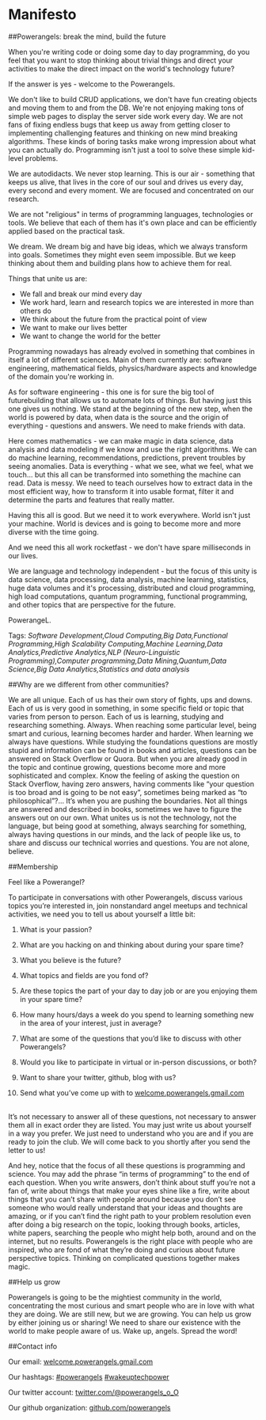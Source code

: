# Manifesto

##Powerangels: break the mind, build the future

When you're writing code or doing some day to day programming, do you feel that you want to stop thinking about trivial things and direct your activities to make the direct impact on the world's technology future? 

If the answer is yes - welcome to the Powerangels. 

We don't like to build CRUD applications, we don't have fun creating objects and moving them to and from the DB. We're not enjoying making tons of simple web pages to display the server side work every day. We are not fans of fixing endless bugs that keep us away from getting closer to implementing challenging features and thinking on new mind breaking algorithms. These kinds of boring tasks make wrong impression about what you can actually do. Programming isn't just a tool to solve these simple kid-level problems. 

We are autodidacts. We never stop learning. This is our air - something that keeps us alive, that lives in the core of our soul and drives us every day, every second and every moment. We are focused and concentrated on our research. 

We are not "religious" in terms of programming languages, technologies or tools. We believe that each of them has it's own place and can be efficiently applied based on the practical task. 

We dream. We dream big and have big ideas, which we always transform into goals. Sometimes they might even seem impossible. But we keep thinking about them and building plans how to achieve them for real. 

Things that unite us are:
  * We fall and break our mind every day
  * We work hard, learn and research topics we are interested in more than others do
  * We think about the future from the practical point of view
  * We want to make our lives better
  * We want to change the world for the better

Programming nowadays has already evolved in something that combines in itself a lot of different sciences. Main of them currently are: software engineering, mathematical fields, physics/hardware aspects and knowledge of the domain you're working in. 

As for software engineering - this one is for sure the big tool of futurebuilding that allows us to automate lots of things. But having just this one gives us nothing. We stand at the beginning of the new step, when the world is powered by data, when data is the source and the origin of everything - questions and answers. We need to make friends with data. 

Here comes mathematics - we can make magic in data science, data analysis and data modeling if we know and use the right algorithms. We can do machine learning, recommendations, predictions, prevent troubles by seeing anomalies. Data is everything - what we see, what we feel, what we touch... but this all can be transformed into something the machine can read. Data is messy. We need to teach ourselves how to extract data in the most efficient way, how to transform it into usable format, filter it and determine the parts and features that really matter. 

Having this all is good. But we need it to work everywhere. World isn't just your machine. World is devices and is going to become more and more diverse with the time going. 

And we need this all work rocketfast - we don't have spare milliseconds in our lives. 

We are language and technology independent - but the focus of this unity is data science, data processing, data analysis, machine learning, statistics, huge data volumes and it's processing, distributed and cloud programming, high load computations, quantum programming, functional programming, and other topics that are perspective for the future. 

PowerangeL.

Tags: <i>Software Development,Cloud Computing,Big Data,Functional Programming,High Scalability Computing,Machine Learning,Data Analytics,Predictive Analytics,NLP (Neuro-Linguistic Programming),Computer programming,Data Mining,Quantum,Data Science,Big Data Analytics,Statistics and data analysis</i>

##Why are we different from other communities?

We are all unique. Each of us has their own story of fights, ups and downs. Each of us is very good in something, in some specific field or topic that varies from person to person. Each of us is learning, studying and researching something. Always. When reaching some particular level, being smart and curious, learning becomes harder and harder. When learning we always have questions. While studying the foundations questions are mostly stupid and information can be found in books and articles, questions can be answered on Stack Overflow or Quora. But when you are already good in the topic and continue growing, questions become more and more sophisticated and complex. Know the feeling of asking the question on Stack Overflow, having zero answers, having comments like “your question is too broad and is going to be not easy”, sometimes being marked as “to philosophical”?... It’s when you are pushing the boundaries. Not all things are answered and described in books, sometimes we have to figure the answers out on our own. What unites us is not the technology, not the language, but being good at something, always searching for something, always having questions in our minds, and the lack of people like us, to share and discuss our technical worries and questions. You are not alone, believe.

##Membership

Feel like a Powerangel? 

To participate in conversations with other Powerangels, discuss various topics you’re interested in, join nonstandard angel meetups and technical activities, we need you to tell us about yourself a little bit:


1.	What is your passion?
2.	What are you hacking on and thinking about during your spare time?

3.	What you believe is the future?
	
4.	What topics and fields are you fond of?

5.	Are these topics the part of your day to day job or are you enjoying them in your spare time?
	
6.	How many hours/days a week do you spend to learning something new in the area of your interest, just in average?

7.	What are some of the questions that you’d like to discuss with other Powerangels?
	
8.	Would you like to participate in virtual or in-person discussions, or both?

9.	Want to share your twitter, github, blog with us?

10.	Send what you’ve come up with to [welcome.powerangels.gmail.com](mailto:welcome.powerangels.gmail.com)

<br>
It’s not necessary to answer all of these questions, not necessary to answer them all in exact order they are listed. You may just write us about yourself in a way you prefer. We just need to understand who you are and if you are ready to join the club. We will come back to you shortly after you send the letter to us!


And hey, notice that the focus of all these questions is programming and science. You may add the phrase “in terms of programming” to the end of each question. When you write answers, don’t think about stuff you’re not a fan of, write about things that make your eyes shine like a fire, write about things that you can’t share with people around because you don’t see someone who would really understand that your ideas and thoughts are amazing, or if you can’t find the right path to your problem resolution even after doing a big research on the topic, looking through books, articles, white papers, searching the people who might help both, around and on the internet, but no results. Powerangels is the right place with people who are inspired, who are fond of what they’re doing and curious about future perspective topics. Thinking on complicated questions together makes magic. 


##Help us grow


Powerangels is going to be the mightiest community in the world, concentrating the most curious and smart people who are in love with what they are doing. We are still new, but we are growing. You can help us grow by either joining us or sharing! We need to share our existence with the world to make people aware of us. Wake up, angels. Spread the word! 


##Contact info

Our email:			[welcome.powerangels.gmail.com](mailto:welcome.powerangels.com)

Our hashtags:		 	[#powerangels](https://twitter.com/search?f=tweets&q=powerangels) [#wakeuptechpower](https://twitter.com/search?f=tweets&q=wakeuptechpower)

Our twitter account:		[twitter.com/@powerangels_o_O](https://twitter.com/@powerangels_o_O)

Our github organization:	[github.com/powerangels](https://github.com/powerangels)


